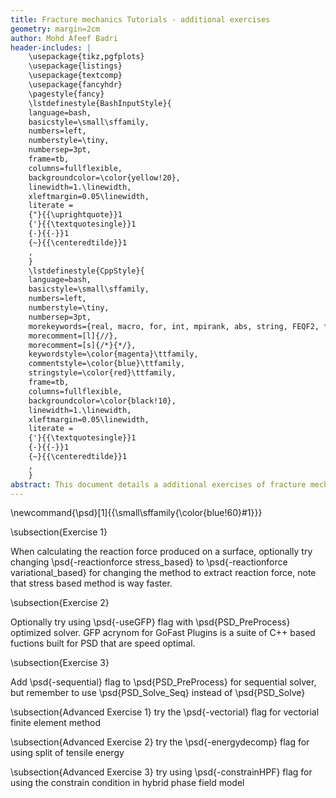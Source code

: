 ```yaml
---
title: Fracture mechanics Tutorials - additional exercises
geometry: margin=2cm
author: Mohd Afeef Badri
header-includes: |
    \usepackage{tikz,pgfplots}
    \usepackage{listings}
    \usepackage{textcomp}
    \usepackage{fancyhdr}
    \pagestyle{fancy}
    \lstdefinestyle{BashInputStyle}{
	language=bash,
	basicstyle=\small\sffamily,
	numbers=left,
	numberstyle=\tiny,
	numbersep=3pt,
	frame=tb,
	columns=fullflexible,
	backgroundcolor=\color{yellow!20},
	linewidth=1.\linewidth,
	xleftmargin=0.05\linewidth,
	literate =
	{"}{{\uprightquote}}1
	{'}{{\textquotesingle}}1
	{-}{{-}}1
	{~}{{\centeredtilde}}1
	,
    }
    \lstdefinestyle{CppStyle}{
	language=bash,
	basicstyle=\small\sffamily,
	numbers=left,
	numberstyle=\tiny,
	numbersep=3pt,
	morekeywords={real, macro, for, int, mpirank, abs, string, FEQF2, fespace, PsdMfrontHandler},
	morecomment=[l]{//},
	morecomment=[s]{/*}{*/},
	keywordstyle=\color{magenta}\ttfamily,
	commentstyle=\color{blue}\ttfamily,
	stringstyle=\color{red}\ttfamily,
	frame=tb,
	columns=fullflexible,
	backgroundcolor=\color{black!10},
	linewidth=1.\linewidth,
	xleftmargin=0.05\linewidth,
	literate =
	{'}{{\textquotesingle}}1
	{-}{{-}}1
	{~}{{\centeredtilde}}1
	,
    }
abstract: This document details a additional exercises of fracture mechanics. These exercises are recomeneded to be followed only after other tutorials of fracture mechanics  have been followed.
---
```


\newcommand{\psd}[1]{{\small\sffamily{\color{blue!60}#1}}}

\subsection{Exercise 1}

When calculating the reaction force produced on a surface, optionally try changing \psd{-reactionforce stress\_based} to \psd{-reactionforce variational\_based} for changing the method to extract reaction force, note that stress based method is way faster.

\subsection{Exercise 2}

Optionally try using  \psd{-useGFP} flag with \psd{PSD\_PreProcess} optimized solver. GFP acrynom for GoFast Plugins is a suite of C++ based fuctions built for PSD that are speed optimal.

\subsection{Exercise 3}

Add \psd{-sequential} flag to \psd{PSD\_PreProcess} for sequential solver, but remember to use \psd{PSD\_Solve\_Seq} instead of \psd{PSD\_Solve}

\subsection{Advanced Exercise 1}
try the \psd{-vectorial} flag for vectorial finite element method

\subsection{Advanced Exercise 2}
try the \psd{-energydecomp} flag for using split of tensile energy

\subsection{Advanced Exercise 3}
try using \psd{-constrainHPF} flag for using the constrain condition in hybrid phase field model
